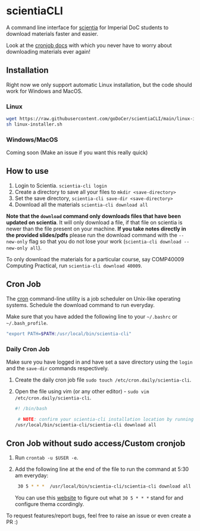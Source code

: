 # scientiaCLI

A command line interface for [scientia](https://scientia.doc.ic.ac.uk) for Imperial DoC students to download materials faster and easier.

Look at the [cronjob docs](https://github.com/goDoCer/scientiaCLI#cron-job) with which you never have to worry about downloading materials ever again!

## Installation

Right now we only support automatic Linux installation, but the code should work for Windows and MacOS.

### Linux

```bash
wget https://raw.githubusercontent.com/goDoCer/scientiaCLI/main/linux-installer.sh
sh linux-installer.sh
```

### Windows/MacOS

Coming soon (Make an issue if you want this really quick)

## How to use

1. Login to Scientia. `scientia-cli login`
2. Create a directory to save all your files to `mkdir <save-directory>`
3. Set the save directory, `scientia-cli save-dir <save-directory>`
4. Download all the materials `scientia-cli download all`


**Note that the `download` command only downloads files that have been updated on scientia**. It will only download a file, if that file on scientia is newer than the file present on your machine. **If you take notes directly in the provided slides/pdfs** please run the download command with the `--new-only` flag so that you do not lose your work (`scientia-cli download --new-only all`).

To only download the materials for a particular course, say COMP40009 Computing Practical, run `scientia-cli download 40009`.

## Cron Job

The [cron](https://en.wikipedia.org/wiki/Cron) command-line utility is a job scheduler on Unix-like operating systems. Schedule the download command to run everyday.

Make sure that you have added the following line to your `~/.bashrc` or `~/.bash_profile`.

```sh
"export PATH=$PATH:/usr/local/bin/scientia-cli"
```

### Daily Cron Job

Make sure you have logged in and have set a save directory using the `login` and the `save-dir` commands respectively.

1. Create the daily cron job file `sudo touch /etc/cron.daily/scientia-cli`.
2. Open the file using vim (or any other editor) - `sudo vim /etc/cron.daily/scientia-cli`.

   ```sh
   #! /bin/bash

    # NOTE: confirm your scientia-cli installation location by running `which scientia-cli` accordingly
   /usr/local/bin/scientia-cli/scientia-cli download all
   ```

## Cron Job without sudo access/Custom cronjob

1. Run `crontab -u $USER -e`.
2. Add the following line at the end of the file to run the command at 5:30 am everyday:

   ```sh
    30 5 * * *  /usr/local/bin/scientia-cli/scientia-cli download all
   ```

   You can use this [website](https://crontab.guru/#30_5_*_*_*) to figure out what `30 5 * * *` stand for and configure thema ccordingly.

To request features/report bugs, feel free to raise an issue or even create a PR :)
